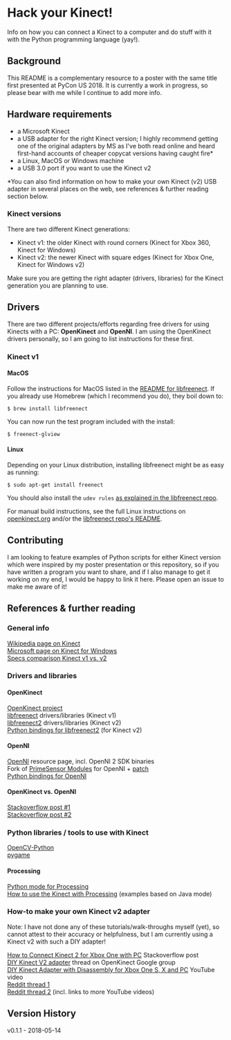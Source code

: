 # Hack your Kinect!
Info on how you can connect a Kinect to a computer and do stuff with it with the Python programming language (yay!).

## Background
This README is a complementary resource to a poster with the same title first presented at PyCon US 2018. It is currently a work in progress, so please bear with me while I continue to add more info.

## Hardware requirements
- a Microsoft Kinect
- a USB adapter for the right Kinect version; I highly recommend getting one of the original adapters by MS as I've both read online and heard first-hand accounts of cheaper copycat versions having caught fire*
- a Linux, MacOS or Windows machine
- a USB 3.0 port if you want to use the Kinect v2

*You can also find information on how to make your own Kinect (v2) USB adapter in several places on the web, see references & further reading section below.

### Kinect versions
There are two different Kinect generations:
- Kinect v1: the older Kinect with round corners (Kinect for Xbox 360, Kinect for Windows)
- Kinect v2: the newer Kinect with square edges (Kinect for Xbox One, Kinect for Windows v2) 

Make sure you are getting the right adapter (drivers, libraries) for the Kinect generation you are planning to use.

## Drivers
There are two different projects/efforts regarding free drivers for using Kinects with a PC: **OpenKinect** and **OpenNI**. I am using the OpenKinect drivers personally, so I am going to list instructions for these first.

### Kinect v1

#### MacOS
Follow the instructions for MacOS listed in the [README for libfreenect](https://github.com/OpenKinect/libfreenect#osx). If you already use Homebrew (which I recommend you do), they boil down to:
```
$ brew install libfreenect
```

You can now run the test program included with the install:
```
$ freenect-glview
```

#### Linux
Depending on your Linux distribution, installing libfreenect might be as easy as running:
```
$ sudo apt-get install freenect
```

You should also install the `udev rules` [as explained in the libfreenect repo](https://github.com/OpenKinect/libfreenect/tree/master/platform/linux/udev).

For manual build instructions, see the full Linux instructions on [openkinect.org](https://openkinect.org/wiki/Getting_Started#Linux) and/or the [libfreenect repo's README](https://github.com/OpenKinect/libfreenect#linux).

## Contributing
I am looking to feature examples of Python scripts for either Kinect version which were inspired by my poster presentation or this repository, so if you have written a program you want to share, and if I also manage to get it working on my end, I would be happy to link it here. Please open an issue to make me aware of it!

## References & further reading
### General info
[Wikipedia page on Kinect](https://en.wikipedia.org/wiki/Kinect)  
[Microsoft page on Kinect for Windows](https://developer.microsoft.com/en-us/windows/kinect)  
[Specs comparison Kinect v1 vs. v2](http://www.imaginativeuniversal.com/blog/2014/03/05/Quick-Reference-Kinect-1-vs-Kinect-2/)

### Drivers and libraries
#### OpenKinect
[OpenKinect project](https://openkinect.org)  
[libfreenect](https://github.com/OpenKinect/libfreenect) drivers/libraries (Kinect v1)  
[libfreenect2](https://github.com/OpenKinect/libfreenect2) drivers/libraries (Kinect v2)  
[Python bindings for libfreenect2](https://github.com/37/py3freenect2) (for Kinect v2)

#### OpenNI
[OpenNI](https://structure.io/openni) resource page, incl. OpenNI 2 SDK binaries  
Fork of [PrimeSensor Modules](https://github.com/avin2/SensorKinect) for OpenNI + [patch](https://github.com/avin2/SensorKinect/pull/5)  
[Python bindings for OpenNI](https://github.com/jmendeth/PyOpenNI)

#### OpenKinect vs. OpenNI
[Stackoverflow post #1](https://stackoverflow.com/questions/6086981/what-is-the-difference-between-openni-and-openkinect)  
[Stackoverflow post #2](https://stackoverflow.com/questions/19181332/libfreenect-vs-openni)  

### Python libraries / tools to use with Kinect
[OpenCV-Python](https://docs.opencv.org/3.4.1/d6/d00/tutorial_py_root.html)  
[pygame](https://www.pygame.org)  

#### Processing
[Python mode for Processing](http://py.processing.org/)  
[How to use the Kinect with Processing](http://shiffman.net/p5/kinect/) (examples based on Java mode)  

### How-to make your own Kinect v2 adapter
Note: I have not done any of these tutorials/walk-throughs myself (yet), so cannot attest to their accuracy or helpfulness, but I am currently using a Kinect v2 with such a DIY adapter!

[How to Connect Kinect 2 for Xbox One with PC](https://stackoverflow.com/q/25952296/1923870) Stackoverflow post   
[DIY Kinect V2 adapter](https://groups.google.com/d/msg/openkinect/QFAetsTJrAA/SIyi5C12AQAJ) thread on OpenKinect Google group  
[DIY Kinect Adapter with Disassembly for Xbox One S, X and PC](https://youtu.be/7lQ93qzggos) YouTube video  
[Reddit thread 1](https://www.reddit.com/r/xboxone/comments/7e02ne/xbox_one_x_kinect_power_mod/)  
[Reddit thread 2](https://www.reddit.com/r/xboxone/comments/7hstnk/xbox_one_x_kinect_adapter_diy/) (incl. links to more YouTube videos)  

## Version History
v0.1.1 - 2018-05-14



